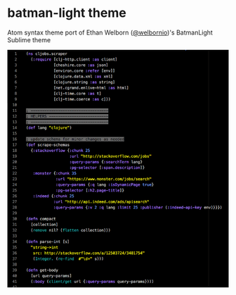 # batman-light theme

Atom syntax theme port of Ethan Welborn ([@welbornio](https://github.com/welbornio))'s BatmanLight Sublime theme

![A screenshot of your theme](batman-light-sample.png)
